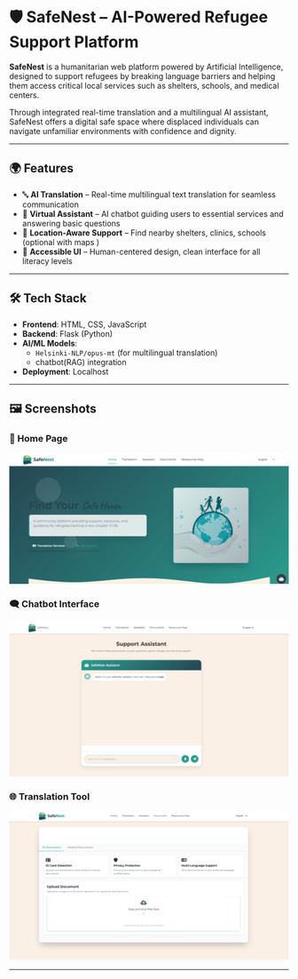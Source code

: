 # 🛡️ SafeNest – AI-Powered Refugee Support Platform

**SafeNest** is a humanitarian web platform powered by Artificial Intelligence, designed to support refugees by breaking language barriers and helping them access critical local services such as shelters, schools, and medical centers.

Through integrated real-time translation and a multilingual AI assistant, SafeNest offers a digital safe space where displaced individuals can navigate unfamiliar environments with confidence and dignity.

---

## 🌍 Features

- 🔤 **AI Translation** – Real-time multilingual text translation for seamless communication
- 🤖 **Virtual Assistant** – AI chatbot guiding users to essential services and answering basic questions
- 📍 **Location-Aware Support** – Find nearby shelters, clinics, schools (optional with maps )
- 🧡 **Accessible UI** – Human-centered design, clean interface for all literacy levels

---

## 🛠️ Tech Stack

- **Frontend**: HTML, CSS, JavaScript
- **Backend**: Flask (Python)
- **AI/ML Models**:
  - `Helsinki-NLP/opus-mt` (for multilingual translation)
  - chatbot(RAG) integration
- **Deployment**: Localhost 

---

## 🖼️ Screenshots

### 🔻 Home Page
![Home Page](screenshots/home.png)

### 🗨️ Chatbot Interface
![Chatbot](screenshots/chatbot.png)

### 🌐 Translation Tool
![Document](screenshots/document.png)


---
